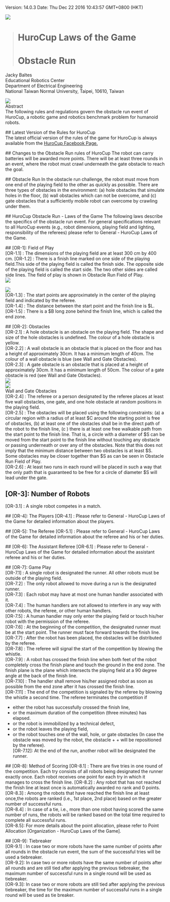 Version: 14.0.3 Date: Thu Dec 22 2016 10:43:57 GMT+0800 (HKT)

![](image/pic1.png)  

># [](en)HuroCup Laws of the Game  
># [](en)Obstacle Run



[](en)Jacky Baltes  
Educational Robotics Center  
Department of Electrical Engineering  
National Taiwan Normal University, Taipei, 10610, Taiwan  

![](image/pic2.png)  
[](en)Abstract  
The following rules and regulations govern the obstacle run event of    HuroCup, a robotic game and robotics benchmark problem for humanoid robots.




##[](en) Latest Version of the Rules for HuroCup  
The latest official version of the rules of the game for HuroCup is always   available from the [HuroCup Facebook Page.](https://www.google.com/url?q=http://www.facebook.com/groups/hurocup&sa=D&ust=1514351017379000&usg=AFQjCNGocCBJM3QY_cdVk47_Aywovb97aA)


##[](en) Changes to the Obstacle Run rules of HuroCup 
The robot can carry batteries will be awarded more points.  There will be at least three rounds in an event, where the robot must crawl underneath the gate obstacle to reach the goal. 

##[](en) Obstacle Run
In the obstacle run challenge, the robot must move from one end of the   playing field to the other as quickly as possible. There are three types of   obstacles in the environment: (a) hole obstacles that simulate holes in the   floor, (b) wall obstacles which can not be overcome, and (c) gate obstacles   that a sufficiently mobile robot can overcome by crawling under them.

##[](en) HuroCup Obstacle Run - Laws of the Game
The following laws describe the specifics of the obstacle run event. For general specifications relevant to all HuroCup events (e.g., robot dimensions, playing field and lighting, responsibility of the referees) please refer to   General - HuroCup Laws of the Game.

##[](en) [OR-1]: Field of Play  
[OR-1.1] : The dimensions of the playing field are at least 300 cm by 400 cm. 
[OR-1.2] : There is a finish line marked on one side of the playing field.This side of the playing field is called the finish side. The opposite side of the playing field is called the start side. The two other sides are called side lines. The field of play is shown in Obstacle Run Field of Play.  
![](image/pic3.png)  

![](image/table.png)  
[](en)[OR-1.3] : The start points are approximately in the center of the playing field and indicated by the referee.  
[OR-1.4] : The distance between the start point and the finish line is $L.  
[OR-1.5] : There is a $B long zone behind the finish line, which is called the end zone.  

##[](en) [OR-2]: Obstacles  
[OR-2.1] : A hole obstacle is an obstacle on the playing field. The shape and size of the hole obstacles is undefined. The colour of a hole obstacle is yellow.  
[OR-2.2] : A wall obstacle is an obstacle that is placed on the floor and has a height of approximately 30cm. It has a minimum length of 40cm. The colour of a wall obstacle is blue (see Wall and Gate Obstacles).  
[OR-2.3] : A gate obstacle is an obstacle that is placed at a height of  approximately 30cm. It has a minimum length of 50cm. The colour of a gate   obstacle is red (see Wall and Gate Obstacles).  
![](image/pic4.png)  
![](image/pic5.png)  
[](en)Wall and Gate Obstacles  
[OR-2.4] : The referee or a person designated by the referee places at least five wall obstacles, one gate, and one hole obstacle at random positions in the playing field.  
[OR-2.5] : The obstacles will be placed using the following constraints: (a) a circular region with a radius of at least \$C around the starting point is free of obstacles, (b) at least one of the obstacles shall be in the direct path of the robot to the finish line, (c ) there is at least one free walkable path from the start point to the finish line. That is, a circle with a diameter of \$S can be moved from the start point to the finish line without   touching any obstacle or passing underneath or over any of the obstacles.   Note that this does not imply that the minimum distance between two obstacles  is at least \$S. Some obstacles may be closer together than $S as can be seen  in Obstacle Run Field of Play.  
[OR-2.6] : At least two runs in each round will be placed in such a way that the only path that is guaranteed to be free for a circle of diameter \$S will lead under the gate.  

## [](en)[OR-3]: Number of Robots
[OR-3.1] : A single robot competes in a match.

##[](en) [OR-4]: The Players
[OR-4.1] : Please refer to General - HuroCup Laws of the Game for detailed information about the players.

##[](en) [OR-5]: The Referee
[OR-5.1] : Please refer to General - HuroCup Laws of the Game for detailed   information about the referee and his or her duties.

##[](en) [OR-6]: The Assistant Referee
[OR-6.1] : Please refer to General - HuroCup Laws of the Game for detailed   information about the assistant referee and his or her duties.

##[](en) [OR-7]: Game Play  
[OR-7.1] : A single robot is designated the runner. All other robots must be outside of the playing field.  
[OR-7.2] : The only robot allowed to move during a run is the designated runner.  
[OR-7.3] : Each robot may have at most one human handler associated with it.  
[OR-7.4] : The human handlers are not allowed to interfere in any way with other robots, the referee, or other human handlers.  
[OR-7.5] : A human handler may only enter the playing field or touch his/her robot with the permission of the referee.  
[OR-7.6] : At the beginning of the competition, the designated runner must be at the start point. The runner must face forward towards the finish line.  
[OR-7.7] : After the robot has been placed, the obstacles will be distributed by the referee.  
[OR-7.8] : The referee will signal the start of the competition by blowing the whistle.  
[OR-7.9] : A robot has crossed the finish line when both feet of the robot completely cross the finish plane and touch the ground in the end zone. The finish plane is the plane which intersects the playing field at a 90 degree angle at the back of the finish line.  
[OR-7.10] : The handler shall remove his/her assigned robot as soon as   possible from the end zone after it has crossed the finish line.  
[OR-7.11] : The end of the competition is signaled by the referee by blowing the whistle a second time. The referee terminates the competition if  
  + either the robot has successfully crossed the finish line,
  + or the maximum duration of the competition (three minutes) has elapsed.
  + or the robot is immobilized by a technical defect,
  + or the robot leaves the playing field,
  + or the robot touches one of the wall, hole, or gate obstacles (In case the   obstacle was moved by the robot, the obstacle + + will be repositioned by the  referee).  
[OR-7.12]: At the end of the run, another robot will be designated the   runner.  

##[](en) [OR-8]: Method of Scoring
[OR-8.1] : There are five tries in one round of the competition. Each try consists of all robots being designated the runner exactly once. Each robot receives one point for each try in which it manages to cross the finish line. 
[OR-8.2] : Any robot that has not reached the finish line at least once is automatically awarded no rank and 0 points.  
[OR-8.3] : Among the robots that have reached the finish line at least once,the robots are ranked (i.e., 1st place, 2nd place) based on the greater   number of successful runs.  
[OR-8.4] : In case of a tie, i.e., more than one robot having scored the same number of runs, the robots will be ranked based on the total time required to complete all successful runs.  
[OR-8.5]: For more details about the point allocation, please refer to Point Allocation [Organization - HuroCup Laws of the Game].  

##[](en) [OR-9]: Tiebreaker  
[OR-9.1] : In case two or more robots have the same number of points after all rounds in the obstacle run event, the sum of the successful tries will be used a tiebreaker.  
[OR-9.2]: In case two or more robots have the same number of points after all rounds and are still tied after applying the previous tiebreaker, the maximum number of successful runs in a single round will be used as tiebreaker.  
[OR-9.3]: In case two or more robots are still tied after applying the previous tiebreaker, the time for the maximum number of successful runs in a single round will be used as tie breaker.  

